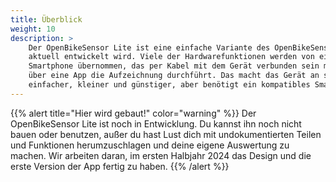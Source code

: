 ```yaml
---
title: Überblick
weight: 10
description: >
    Der OpenBikeSensor Lite ist eine einfache Variante des OpenBikeSensors, das
    aktuell entwickelt wird. Viele der Hardwarefunktionen werden von einem
    Smartphone übernommen, das per Kabel mit dem Gerät verbunden sein muss und
    über eine App die Aufzeichnung durchführt. Das macht das Gerät an sich
    einfacher, kleiner und günstiger, aber benötigt ein kompatibles Smartphone.
---
```


{{% alert title="Hier wird gebaut!" color="warning" %}}
Der OpenBikeSensor Lite ist noch in Entwicklung. Du kannst ihn noch nicht bauen oder
benutzen, außer du hast Lust dich mit undokumentierten Teilen und Funktionen
herumzuschlagen und deine eigene Auswertung zu machen. Wir arbeiten daran, im
ersten Halbjahr 2024 das Design und die erste Version der App fertig zu haben.
{{% /alert %}}
